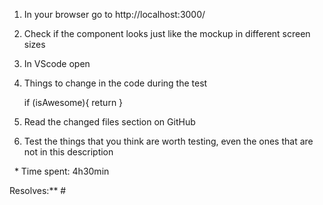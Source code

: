 1. In your browser go to http://localhost:3000/

1. Check if the component looks just like the mockup in different screen sizes 

1. In VScode open <relative path>

1. Things to change in the code during the test

   if (isAwesome){
     return <Component />
   }



1. Read the changed files section on GitHub 

1. Test the things that you think are worth testing, even the ones that are not in this description 

&nbsp;
*
Time spent: 4h30min

Resolves:** #<issue number>